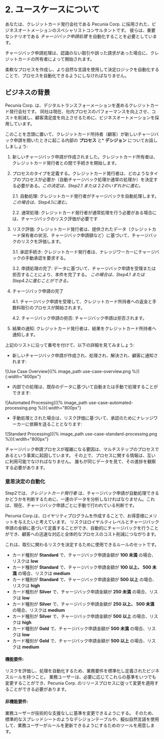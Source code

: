 # 2. ユースケースについて

あなたは、クレジットカード発行会社である Pecunia Corp. に採用された、ビジネスオートメーションのスペシャリストコンサルタントです。
彼らは、重要なシナリオである _チャージバック申請処理_ を自動化することを必要としています。

チャージバック申請処理は、認識のない取引や誤った請求があった場合に、クレジットカードの所有者によって開始されます。

柔軟なプロセスを作成し、より自然な言語を使用して決定ロジックを自動化することで、プロセスを自動化できるようにしなければなりません。

## ビジネスの背景

Pecunia Corp. は、デジタルトランスフォーメーションを進めるクレジットカード発行会社です。
同社は現在、社内プロセスのパフォーマンスを向上させ、コストを削減し、顧客満足度を向上させるために、ビジネスオートメーションを採用しています。

このことを念頭に置いて、クレジットカード所持者（顧客）が新しいチャージバック申請を開いたときに起こる内部の **プロセス** と* **デシジョン** についてお話ししましょう:

1. 新しいチャージバック申請が作成されました。クレジットカード所有者は、クレジットカード発行者との間で手続きを開始します。

2. プロセスのタイプを定義する。クレジットカード発行者は、どのようなタイプのプロセスが必要か（自動チャージバック処理か通常の処理か）を決定する必要がある。_この決定は、Step2.1 または 2.2のいずれかに進む。_

    2.1. 自動処理: クレジットカード発行者がチャージバックを自動処理します。 _この場合は、Step4.1に進む。_

    2.2. 通常処理: クレジットカード発行者が通常処理を行う必要がある場合には、チャージバックのリスク評価が必要です

3. リスク評価: クレジットカード発行者は、提供されたデータ（クレジットカード保有者の状況、チャージバック申請額など）に基づいて、チャージバックのリスクを評価します。

    3.1. 承認手続き: クレジットカード発行者は、ナレッジワーカーにチャージバックの手動承認を要求する。

    3.2. 申請処理の完了: データに基づいて、チャージバック申請を受理または拒否することにより、本件を完了する。 _この場合は、Step4.1 または Step4.2に進むことができる。_

4. チャージバック申請の完了

    4.1. チャージバック申請を受理して、クレジットカード所持者への返金と手数料取引のプロセスが開始されます。

    4.2. チャージバック申請の拒否: チャージバック申請は拒否されます。

5. 結果の通知: クレジットカード発行者は、結果をクレジットカード所持者へ通知します。

上記のリストに沿って番号を付けて、以下の詳細を見てみましょう:

- 新しいチャージバック申請が作成され、処理され、解決され、顧客に通知されます:

![Use Case Overview]({% image_path use-case-overview.png %}){:width="800px"}

- 内部での処理は、既存のデータに基づいて自動または手動で処理することができます:

![Automated Processing]({% image_path use-case-automated-processing.png %}){:width="800px"}

- 手動処理とされた場合は、リスク評価に基づいて、承認のためにナレッジワーカーに依頼を送ることとなります:

![Standard Processing]({% image_path use-case-standard-processing.png %}){:width="800px"}

チャージバック申請プロセスが複雑になる要因は、マルチステップのプロセスであるという事実に起因しています。
その上で、プロセスに関する情報は、互いに利用可能でなければなりません。
誰もが同じデータを見て、その進捗を観察する必要があります。

### 意思決定の自動化

Step2では、_クレジットカード発行者_ は、チャージバック申請が自動処理できるかどうかを判断するために、一連のデータを分析しなければなりません。これは、現在、チャージバック申請ごとに手動で行われている判断です。

Pecunia Corp.は、ロイヤリティプログラムを作成することで、お得意様にメリットを与えたいと考えています。
リスクはロイヤルティレベルとチャージバック申請の金額に基づいて定義することができ、自動的にチャージバックを行うことができ、顧客への迅速な対応と全体的なプロセスのコスト削減につながります。

これは、取引に関わるリスクを決定するために使用できるルールのセットです。

- カード種別が **Standard** で、チャージバック申請金額が **100 未満** の場合、リスクは **low**
- カード種別が **Standard** で、チャージバック申請金額が **100 以上、 500 未満** の場合、リスクは **medium**
- カード種別が **Standard** で、チャージバック申請金額が **500 以上** の場合、リスクは **high**
- カード種別が **Silver** で、チャージバック申請金額が **250 未満** の場合、リスクは **low**
- カード種別が **Silver** で、チャージバック申請金額が **250 以上、 500 未満** の場合、リスクは **medium**
- カード種別が **Silver** で、チャージバック申請金額が **500 以上** の場合、リスクは **high**
- カード種別が **Gold** で、チャージバック申請金額が **500 未満** の場合、リスクは **low**
- カード種別が **Gold** で、チャージバック申請金額が **500 以上** の場合、リスクは **medium**


#### 機能要件:

リスクを評価し、処理を自動化するため、業務要件を標準化し定義されたビジネスルールを持つこと。
業務ユーザーは、必要に応じてこれらの基準をいつでも変更することができ、Pecunia Corp. のリリースプロセスに従って変更を適用することができる必要があります。


#### 非機能要件:

業務ユーザーが技術的な支援なしに基準を変更できるようにする。
そのため、標準的なスプレッドシートのようなデシジョンテーブルや、擬似自然言語を使用して、業務ユーザーがルールを更新できるようにするためのツールを用意します。